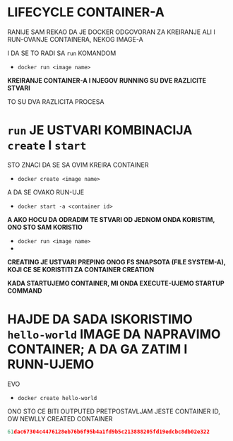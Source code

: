 # LIFECYCLE CONTAINER-A

RANIJE SAM REKAO DA JE DOCKER ODGOVORAN ZA KREIRANJE ALI I RUN-OVANJE CONTAINERA, NEKOG IMAGE-A

I DA SE TO RADI SA `run` KOMANDOM

- `docker run <image name>`

**KREIRANJE CONTAINER-A I NJEGOV RUNNING SU DVE RAZLICITE STVARI**

TO SU DVA RAZLICITA PROCESA

# `run` JE USTVARI KOMBINACIJA `create` I `start`

STO ZNACI DA SE SA OVIM KREIRA CONTAINER

- `docker create <image name>`

A DA SE OVAKO RUN-UJE

- `docker start -a <container id>`

**A AKO HOCU DA ODRADIM TE STVARI OD JEDNOM ONDA KORISTIM, ONO STO SAM KORISTIO**

- `docker run <image name>`
- 
**CREATING JE USTVARI PREPING ONOG FS SNAPSOTA (FILE SYSTEM-A), KOJI CE SE KORISTITI ZA CONTAINER CREATION**

**KADA STARTUJEMO CONTAINER, MI ONDA EXECUTE-UJEMO STARTUP COMMAND**

# HAJDE DA SADA ISKORISTIMO `hello-world` IMAGE DA NAPRAVIMO CONTAINER; A DA GA ZATIM I RUNN-UJEMO

EVO

- `docker create hello-world`

ONO STO CE BITI OUTPUTED PRETPOSTAVLJAM JESTE CONTAINER ID, OW NEWLLY CREATED CONTAINER

```c
61dac67304c4476128eb76b6f95b4a1fd9b5c213888205fd19edcbc8db02e322

```
